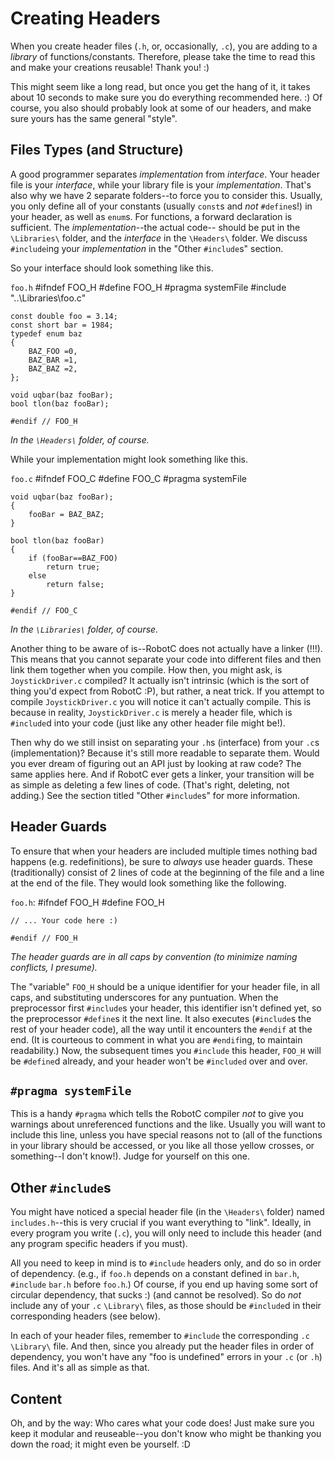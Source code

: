 # Creating Headers
When you create header files (`.h`, or, occasionally, `.c`), you are adding to a _library_ of functions/constants.
Therefore, please take the time to read this and make your creations reusable! Thank you! :)

This might seem like a long read, but once you get the hang of it, it takes about 10 seconds to make sure you
do everything recommended here. :)
Of course, you also should probably look at some of our headers, and make sure yours has the same general "style".


## Files Types (and Structure)
A good programmer separates _implementation_ from _interface_. Your header file is your _interface_, while your
library file is your _implementation_. That's also why we have 2 separate folders--to force you to consider this.
Usually, you only define all of your constants (usually `const`s and _not_ `#define`s!) in your header, as well
as `enum`s. For functions, a forward declaration is sufficient. The _implementation_--the actual code-- should be
put in the `\Libraries\` folder, and the _interface_ in the `\Headers\` folder. We discuss `#include`ing your
_implementation_ in the "Other `#include`s" section.

So your interface should look something like this.

`foo.h`
	#ifndef FOO_H
	#define FOO_H
	#pragma systemFile
	#include "..\Libraries\foo.c"
	
	const double foo = 3.14;
	const short bar = 1984;
	typedef enum baz
	{
		BAZ_FOO	=0,
		BAZ_BAR	=1,
		BAZ_BAZ	=2,
	};
	
	void uqbar(baz fooBar);
	bool tlon(baz fooBar);
	
	#endif // FOO_H
_In the `\Headers\` folder, of course._

While your implementation might look something like this.

`foo.c`
	#ifndef FOO_C
	#define FOO_C
	#pragma systemFile
	
	void uqbar(baz fooBar);
	{
		fooBar = BAZ_BAZ;
	}
	
	bool tlon(baz fooBar)
	{
		if (fooBar==BAZ_FOO)
			return true;
		else
			return false;
	}
	
	#endif // FOO_C
_In the `\Libraries\` folder, of course._

Another thing to be aware of is--RobotC does not actually have a linker (!!!). This means that you cannot separate
your code into different files and then link them together when you compile. How then, you might ask, is
`JoystickDriver.c` compiled? It actually isn't intrinsic (which is the sort of thing you'd expect from RobotC :P),
but rather, a neat trick. If you attempt to compile `JoystickDriver.c` you will notice it can't actually compile.
This is because in reality, `JoystickDriver.c` is merely a header file, which is `#include`d into your code (just
like any other header file might be!).

Then why do we still insist on separating your `.h`s (interface) from your `.c`s (implementation)? Because it's
still more readable to separate them. Would you ever dream of figuring out an API just by looking at raw code?
The same applies here. And if RobotC ever gets a linker, your transition will be as simple as deleting a few lines
of code. (That's right, deleting, not adding.) See the section titled "Other `#include`s" for more information.


## Header Guards
To ensure that when your headers are included multiple times nothing bad happens (e.g. redefinitions), be sure to
_always_ use header guards. These (traditionally) consist of 2 lines of code at the beginning of the file and a line
at the end of the file. They would look something like the following.

`foo.h`:
	#ifndef FOO_H
	#define FOO_H
	
	// ... Your code here :)
	
	#endif // FOO_H
_The header guards are in all caps by convention (to minimize naming conflicts, I presume)._

The "variable" `FOO_H` should be a unique identifier for your header file, in all caps, and substituting underscores
for any puntuation. When the preprocessor first `#include`s your header, this identifier isn't defined yet, so the
preprocessor `#define`s it the next line. It also executes (`#include`s the rest of your header code), all the way
until it encounters the `#endif` at the end. (It is courteous to comment in what you are `#endif`ing, to maintain
readability.) Now, the subsequent times you `#include` this header, `FOO_H` will be `#define`d already, and your
header won't be `#included` over and over.


## `#pragma systemFile`
This is a handy `#pragma` which tells the RobotC compiler _not_ to give you warnings about unreferenced functions
and the like. Usually you will want to include this line, unless you have special reasons not to (all of the functions
in your library should be accessed, or you like all those yellow crosses, or something--I don't know!). Judge for
yourself on this one.


## Other `#include`s
You might have noticed a special header file (in the `\Headers\` folder) named `includes.h`--this is very crucial
if you want everything to "link". Ideally, in every program you write (`.c`), you will only need to include this
header (and any program specific headers if you must).

All you need to keep in mind is to `#include` headers only, and do so in order of dependency. (e.g., if `foo.h`
depends on a constant defined in `bar.h`, `#include` `bar.h` before `foo.h`.) Of course, if you end up having some
sort of circular dependency, that sucks :) (and cannot be resolved). So do _not_ include any of your `.c` `\Library\`
files, as those should be `#include`d in their corresponding headers (see below).

In each of your header files, remember to `#include` the corresponding `.c` `\Library\` file. And then, since you
already put the header files in order of dependency, you won't have any "foo is undefined" errors in your `.c` (or
`.h`) files. And it's all as simple as that.


## Content
Oh, and by the way: Who cares what your code does! Just make sure you keep it modular and reuseable--you don't know
who might be thanking you down the road; it might even be yourself. :D
